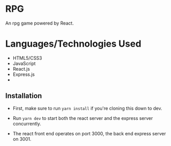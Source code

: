 # RPG
An rpg game powered by React.


# Languages/Technologies Used
- HTML5/CSS3
- JavaScript
- React.js
- Express.js
-

## Installation

* First, make sure to run `yarn install` if you're cloning this down to dev.

* Run `yarn dev` to start both the react server and the express server concurrently.

* The react front end operates on port 3000, the back end express server on 3001.
